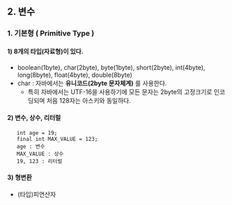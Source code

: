 
## 2. 변수



### 1. 기본형 ( Primitive Type )

   #### 1)  8개의 타입(자료형)이 있다.
   * boolean(1byte), char(2byte), byte(1byte), short(2byte), int(4byte), long(8byte), float(4byte), double(8byte)  
   * char : 자바에서는 **유니코드(2byte 문자체계)** 를 사용한다.
      - 특히 자바에서는 UTF-16을 사용하기에 모든 문자는 2byte의 고정크기로 인코딩되며 처음 128자는 아스키와 동일하다.
       
  
   #### 2) 변수, 상수, 리터럴
   

       int age = 19; 
       final int MAX_VALUE = 123;    
       age : 변수
       MAX_VALUE : 상수
       19, 123 : 리터럴

     
   
   
  #### 3) 형변환
  
  * (타입)피연산자
  
  
         
 
